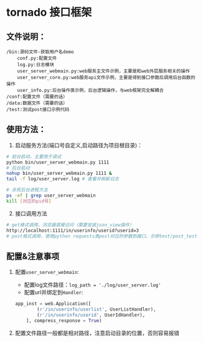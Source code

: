 # tornado 接口框架

## 文件说明：
```text
/bin:源码文件-获取用户名demo
    conf.py:配置文件
    log.py:日志模块
    user_server_webmain.py:web服务主文件示例，主要是和web外层服务相关的操作
    user_server_core.py:web服务api文件示例，主要是得到接口参数后调用后台函数的操作
    user_info.py:后台操作类示例，后台逻辑操作，与web框架完全解耦合
/conf:配置文件（需要的话）
/data:数据文件（需要的话）
/test:测试post接口示例代码
```

## 使用方法：
1. 启动服务方法(端口号自定义,启动路径为项目根目录)：
```bash
# 前台启动，主要用于调试
python bin/user_server_webmain.py 1111
# 后台启动
nohup bin/user_server_webmain.py 1111 &
tail -f log/user_server.log # 查看并刷新日志

# 杀死后台进程方法
ps -ef | grep user_server_webmain
kill [对应的pid号]
```

2. 接口调用方法
```bash
# get格式调用，浏览器直接访问（需要安装json_view插件）
http://localhost:1111/in/userinfo/userid?userid=3
# post格式调用，使用python requests类post对应的参数到接口，示例test/post_test.py;或者使用postman软件
```

## 配置&注意事项
1. 配置`user_server_webmain`:
    - 配置log文件路径：`log_path = './log/user_server.log'`
    - 配置url并绑定到`Handler`:
    ```python
    app_inst = web.Application([
            (r'/in/userinfo/userlist', UserListHandler),
            (r'/in/userinfo/userid', UserIdHandler),
        ], compress_response = True)
    ```

2. 配置文件路径一般都是相对路径，注意启动目录的位置，否则容易报错


